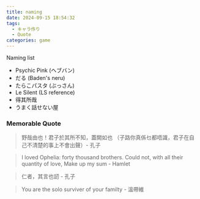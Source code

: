 ```yaml
---
title: naming
date: 2024-09-15 18:54:32
tags:
  - キャラ作り
  - Quote
categories: game
---
```


Naming list

- Psychic Pink (ヘブバン)
- だる (Baden's neru)
- たらこパスタ (ぶっさん)
- Le Silent (LS reference)
- 得其所哉
- うまく話せない屋

### Memorable Quote

> 野哉由也！君子於其所不知，蓋闕如也 （子路你真係乜都唔識，君子在自己不清楚的事上不會出聲）- 孔子

> I loved Ophelia: forty thousand brothers. Could not, with all their quantity of love, Make up my sum - Hamlet

> 仁者，其言也訒 - 孔子

> You are the solo surviver of your familty - 溫帶維

